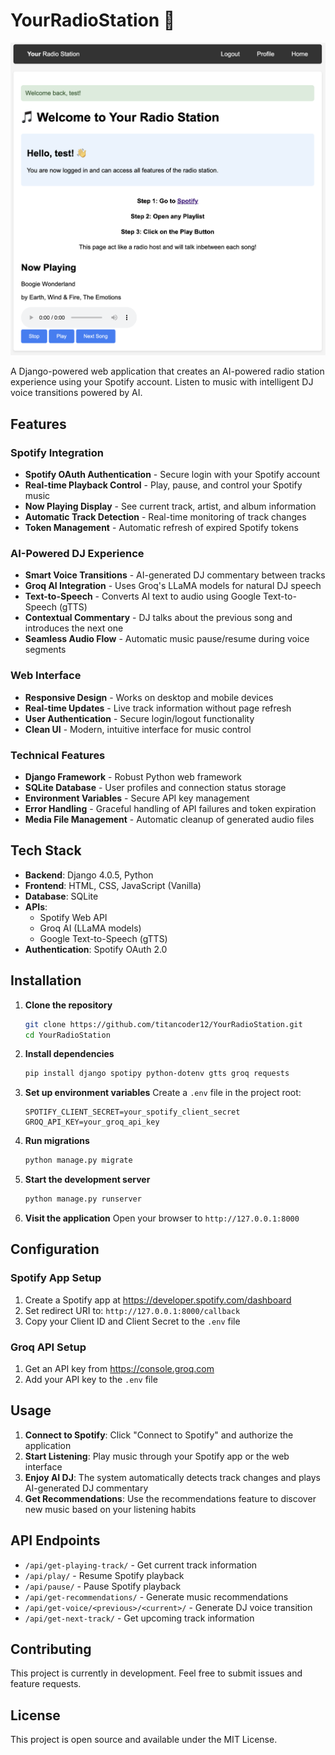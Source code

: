 # YourRadioStation 🎵
![YourRadioStation](https://raw.githubusercontent.com/titancoder12/YourRadioStation/refs/heads/main/Screen%20Shot%202025-07-25%20at%207.41.50%20PM.png)

A Django-powered web application that creates an AI-powered radio station experience using your Spotify account. Listen to music with intelligent DJ voice transitions powered by AI.

## Features

### Spotify Integration
- **Spotify OAuth Authentication** - Secure login with your Spotify account
- **Real-time Playback Control** - Play, pause, and control your Spotify music
- **Now Playing Display** - See current track, artist, and album information
- **Automatic Track Detection** - Real-time monitoring of track changes
- **Token Management** - Automatic refresh of expired Spotify tokens

### AI-Powered DJ Experience
- **Smart Voice Transitions** - AI-generated DJ commentary between tracks
- **Groq AI Integration** - Uses Groq's LLaMA models for natural DJ speech
- **Text-to-Speech** - Converts AI text to audio using Google Text-to-Speech (gTTS)
- **Contextual Commentary** - DJ talks about the previous song and introduces the next one
- **Seamless Audio Flow** - Automatic music pause/resume during voice segments

### Web Interface
- **Responsive Design** - Works on desktop and mobile devices
- **Real-time Updates** - Live track information without page refresh
- **User Authentication** - Secure login/logout functionality
- **Clean UI** - Modern, intuitive interface for music control

### Technical Features
- **Django Framework** - Robust Python web framework
- **SQLite Database** - User profiles and connection status storage
- **Environment Variables** - Secure API key management
- **Error Handling** - Graceful handling of API failures and token expiration
- **Media File Management** - Automatic cleanup of generated audio files

## Tech Stack

- **Backend**: Django 4.0.5, Python
- **Frontend**: HTML, CSS, JavaScript (Vanilla)
- **Database**: SQLite
- **APIs**: 
  - Spotify Web API
  - Groq AI (LLaMA models)
  - Google Text-to-Speech (gTTS)
- **Authentication**: Spotify OAuth 2.0

## Installation

1. **Clone the repository**
   ```bash
   git clone https://github.com/titancoder12/YourRadioStation.git
   cd YourRadioStation
   ```

2. **Install dependencies**
   ```bash
   pip install django spotipy python-dotenv gtts groq requests
   ```

3. **Set up environment variables**
   Create a `.env` file in the project root:
   ```env
   SPOTIFY_CLIENT_SECRET=your_spotify_client_secret
   GROQ_API_KEY=your_groq_api_key
   ```

4. **Run migrations**
   ```bash
   python manage.py migrate
   ```

5. **Start the development server**
   ```bash
   python manage.py runserver
   ```

6. **Visit the application**
   Open your browser to `http://127.0.0.1:8000`

## Configuration

### Spotify App Setup
1. Create a Spotify app at https://developer.spotify.com/dashboard
2. Set redirect URI to: `http://127.0.0.1:8000/callback`
3. Copy your Client ID and Client Secret to the `.env` file

### Groq API Setup
1. Get an API key from https://console.groq.com
2. Add your API key to the `.env` file

## Usage

1. **Connect to Spotify**: Click "Connect to Spotify" and authorize the application
2. **Start Listening**: Play music through your Spotify app or the web interface
3. **Enjoy AI DJ**: The system automatically detects track changes and plays AI-generated DJ commentary
4. **Get Recommendations**: Use the recommendations feature to discover new music based on your listening habits

## API Endpoints

- `/api/get-playing-track/` - Get current track information
- `/api/play/` - Resume Spotify playback
- `/api/pause/` - Pause Spotify playback
- `/api/get-recommendations/` - Generate music recommendations
- `/api/get-voice/<previous>/<current>/` - Generate DJ voice transition
- `/api/get-next-track/` - Get upcoming track information

## Contributing

This project is currently in development. Feel free to submit issues and feature requests.

## License

This project is open source and available under the MIT License.
